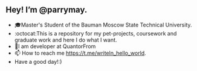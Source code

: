 ## Hey! I’m @parrymay.
- :mortar_board:Master's Student of the Bauman Moscow State Technical University.
- :octocat:This is a repository for my pet-projects, coursework and graduate work and here I do what I want.
- :briefcase:I am developer at QuantorFrom
- 📫 How to reach me https://t.me/writeln_hello_world.
- Have a good day!:)
